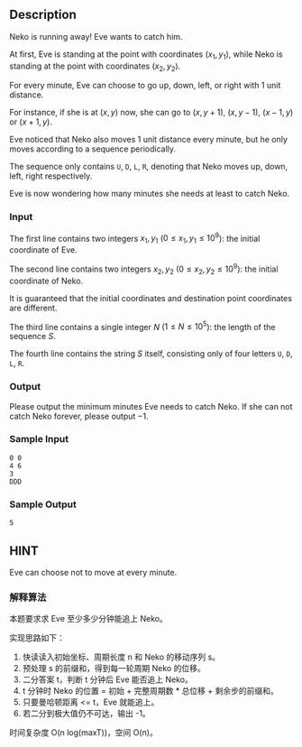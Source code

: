 ## Description

Neko is running away! Eve wants to catch him.

At first, Eve is standing at the point with coordinates $(x_1, y_1)$, while Neko is standing at the point with coordinates $(x_2, y_2)$.

For every minute, Eve can choose to go up, down, left, or right with $1$ unit distance.

For instance, if she is at $(x, y)$ now, she can go to $(x, y+1)$, $(x, y-1)$, $(x-1, y)$ or $(x+1, y)$.

Eve noticed that Neko also moves $1$ unit distance every minute, but he only moves according to a sequence periodically.

The sequence only contains $\texttt{U}$, $\texttt{D}$, $\texttt{L}$, $\texttt{R}$, denoting that Neko moves up, down, left, right respectively.

Eve is now wondering how many minutes she needs at least to catch Neko.

### Input

The first line contains two integers $x_1, y_1$ ($0 \leq x_1, y_1 \leq 10^9$): the initial coordinate of Eve.

The second line contains two integers $x_2, y_2$ ($0 \leq x_2, y_2 \leq 10^9$): the initial coordinate of Neko.

It is guaranteed that the initial coordinates and destination point coordinates are different.

The third line contains a single integer $N$ ($1 \leq N \leq 10^5$): the length of the sequence $S$.

The fourth line contains the string $S$ itself, consisting only of four letters $\texttt{U}$, $\texttt{D}$, $\texttt{L}$, $\texttt{R}$.

### Output

Please output the minimum minutes Eve needs to catch Neko. If she can not catch Neko forever, please output $-1$.

### Sample Input

``` log
0 0
4 6
3
DDD
```

### Sample Output

``` log
5
```

## HINT

Eve can choose not to move at every minute.

### 解释算法

本题要求求 Eve 至少多少分钟能追上 Neko。

实现思路如下：

1. 快读读入初始坐标、周期长度 n 和 Neko 的移动序列 s。
2. 预处理 s 的前缀和，得到每一轮周期 Neko 的位移。
3. 二分答案 t，判断 t 分钟后 Eve 能否追上 Neko。
4. t 分钟时 Neko 的位置 = 初始 + 完整周期数 * 总位移 + 剩余步的前缀和。
5. 只要曼哈顿距离 <= t，Eve 就能追上。
6. 若二分到极大值仍不可达，输出 -1。

时间复杂度 O(n log(maxT))，空间 O(n)。
